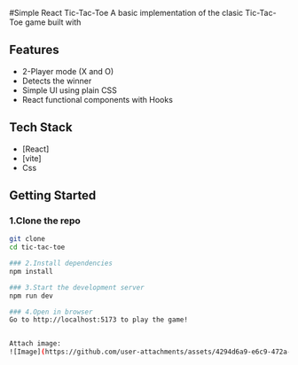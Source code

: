 #Simple React Tic-Tac-Toe
A basic implementation of the clasic Tic-Tac-Toe game built with 

## Features
- 2-Player mode (X and O)
- Detects the winner
- Simple UI using plain CSS
- React functional components with Hooks

## Tech Stack
- [React]
- [vite]
- Css

## Getting Started

### 1.Clone the repo
``` bash
git clone
cd tic-tac-toe

### 2.Install dependencies
npm install

### 3.Start the development server
npm run dev

### 4.Open in browser
Go to http://localhost:5173 to play the game!


Attach image:
![Image](https://github.com/user-attachments/assets/4294d6a9-e6c9-472a-8aea-11da4235ed7b)


